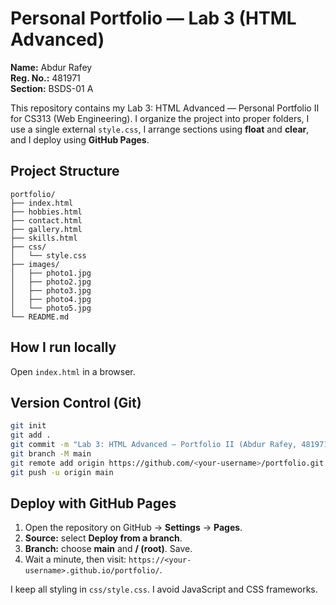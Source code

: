 
# Personal Portfolio — Lab 3 (HTML Advanced)

**Name:** Abdur Rafey  
**Reg. No.:** 481971  
**Section:** BSDS-01 A

This repository contains my Lab 3: HTML Advanced — Personal Portfolio II for CS313 (Web Engineering). I organize the project into proper folders, I use a single external `style.css`, I arrange sections using **float** and **clear**, and I deploy using **GitHub Pages**.

## Project Structure

```
portfolio/
├── index.html
├── hobbies.html
├── contact.html
├── gallery.html
├── skills.html
├── css/
│   └── style.css
├── images/
│   ├── photo1.jpg
│   ├── photo2.jpg
│   ├── photo3.jpg
│   ├── photo4.jpg
│   └── photo5.jpg
└── README.md
```

## How I run locally

Open `index.html` in a browser.

## Version Control (Git)

```bash
git init
git add .
git commit -m "Lab 3: HTML Advanced — Portfolio II (Abdur Rafey, 481971, BSDS-01 A)"
git branch -M main
git remote add origin https://github.com/<your-username>/portfolio.git
git push -u origin main
```

## Deploy with GitHub Pages

1. Open the repository on GitHub → **Settings** → **Pages**.  
2. **Source:** select **Deploy from a branch**.  
3. **Branch:** choose **main** and **/ (root)**. Save.  
4. Wait a minute, then visit: `https://<your-username>.github.io/portfolio/`.

I keep all styling in `css/style.css`. I avoid JavaScript and CSS frameworks.
